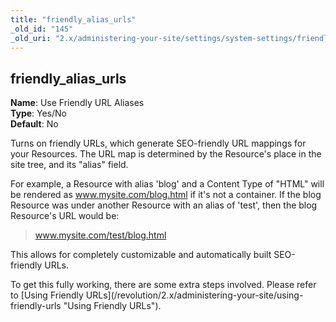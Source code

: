 ```yaml
---
title: "friendly_alias_urls"
_old_id: "145"
_old_uri: "2.x/administering-your-site/settings/system-settings/friendly_alias_urls"
---
```


friendly\_alias\_urls
---------------------

**Name**: Use Friendly URL Aliases   
**Type**: Yes/No   
**Default**: No

Turns on friendly URLs, which generate SEO-friendly URL mappings for your Resources. The URL map is determined by the Resource's place in the site tree, and its "alias" field.

For example, a Resource with alias 'blog' and a Content Type of "HTML" will be rendered as www.mysite.com/blog.html if it's not a container. If the blog Resource was under another Resource with an alias of 'test', then the blog Resource's URL would be:

> www.mysite.com/test/blog.html

This allows for completely customizable and automatically built SEO-friendly URLs.

<div class="note">To get this fully working, there are some extra steps involved. Please refer to [Using Friendly URLs](/revolution/2.x/administering-your-site/using-friendly-urls "Using Friendly URLs").</div>